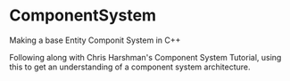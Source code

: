 # ComponentSystem
Making a base Entity Componit System in C++

Following along with Chris Harshman's Component System Tutorial, 
using this to get an understanding of a component system architecture.
